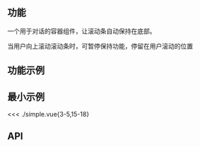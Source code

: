 ## 功能

一个用于对话的容器组件，让滚动条自动保持在底部。

当用户向上滚动滚动条时，可暂停保持功能，停留在用户滚动的位置

## 功能示例

<Example />

## 最小示例

<<< ./simple.vue{3-5,15-18}

## API

<Usage />

<script setup>
import Example from "@/components/chat-container/docs/example.vue";
import Usage from "@/components/chat-container/docs/usage.vue";
</script>